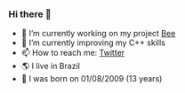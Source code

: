### Hi there 👋

- 🔭 I’m currently working on my project [Bee](https://github.com/MarvinMarjan/Bee)
- 🌱 I’m currently improving my C++ skills
- 📫 How to reach me: [Twitter](https://twitter.com/MarvinMarjan)
- 🌎 I live in Brazil
- 🎂 I was born on 01/08/2009 (13 years)
